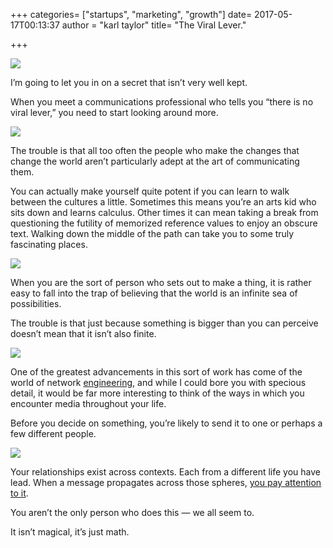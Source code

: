 +++
categories= ["startups", "marketing", "growth"]
date= 2017-05-17T00:13:37
author = "karl taylor"
title= "The Viral Lever."

+++

  ![](https://raw.githubusercontent.com/karljtaylor/kjt/blog/content/assets/36285-1hjbefnyswo3eddspybzznq.png)  


 I’m going to let you in on a secret that isn’t very well kept.

 When you meet a communications professional who tells you “there is no viral lever,” you need to start looking around more.

  ![](https://raw.githubusercontent.com/karljtaylor/kjt/blog/content/assets/4749c-1hin0uf9-7g_kzyeq2wchvw.jpeg)  


 The trouble is that all too often the people who make the changes that change the world aren’t particularly adept at the art of communicating them.

 You can actually make yourself quite potent if you can learn to walk between the cultures a little. Sometimes this means you’re an arts kid who sits down and learns calculus. Other times it can mean taking a break from questioning the futility of memorized reference values to enjoy an obscure text. Walking down the middle of the path can take you to some truly fascinating places.

  ![](https://raw.githubusercontent.com/karljtaylor/kjt/blog/content/assets/eb5fa-1tuk9hnsloqkrqieo4itvaa.jpeg)  


 When you are the sort of person who sets out to make a thing, it is rather easy to fall into the trap of believing that the world is an infinite sea of possibilities.

 The trouble is that just because something is bigger than you can perceive doesn’t mean that it isn’t also finite.

  ![](https://raw.githubusercontent.com/karljtaylor/kjt/blog/content/assets/19d97-1syvynj4eetj2aztx2bja2a.jpeg)  


 One of the greatest advancements in this sort of work has come of the world of network [engineering](http://www.usma.edu/nsc/SiteAssets/SitePages/Publications/shakarianEyrePaulo-heurViralMktTip_main.pdf), and while I could bore you with specious detail, it would be far more interesting to think of the ways in which you encounter media throughout your life.

 Before you decide on something, you’re likely to send it to one or perhaps a few different people.

  ![](https://raw.githubusercontent.com/karljtaylor/kjt/blog/content/assets/06051-11jrhybuiubcwuc1i-xrsna.jpeg)  


 Your relationships exist across contexts. Each from a different life you have lead. When a message propagates across those spheres, [you pay attention to it](http://www.usma.edu/nsc/SiteAssets/SitePages/Publications/shakarian_cirTip.pdf).

 You aren’t the only person who does this — we all seem to.

 It isn’t magical, it’s just math.
